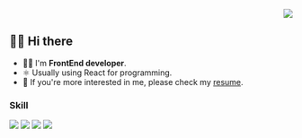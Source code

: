 <!-- HITS 부분 --> 

<p align="right">
 <img src="https://hits.seeyoufarm.com/api/count/incr/badge.svg?url=https%3A%2F%2Fgithub.com%2FGeonyeong-Son%2FAiden%2Fhit-counter&count_bg=%23F5DF4D&title_bg=%23000000&icon=github.svg&icon_color=%23FFFFFF&title=VISIT&edge_flat=false" />
</p>


<!-- 소개 부분 --> 

## 👋🏻 Hi there  
  
- 👨‍💻   I'm <b> FrontEnd developer</b>.
- ⚛️   Usually using React for programming.
- 📝   If you're more interested in me, please check my <a href="https://lienkooky.notion.site/71bf521e9c6b4900820503425769197b">resume</a>.
<!-- - 📝   Records, rather than memories.
- 😸   Good words, good thoughts and good deeds.
- 🛫   Life is a journey to be experienced, not a problem to be solved. -->


<!-- 기술 소개 부분 -->  
  
### Skill


<p>
 <img src="https://img.shields.io/badge/Javascript-F7DF1E?style=flat-square&logo=JavaScript&logoColor=white"/>
 <img src="https://img.shields.io/badge/React-61DAFB?style=flat-square&logo=react&logoColor=white"/>
 <img src="https://img.shields.io/badge/Node-339933?style=flat-square&logo=node.js&logoColor=white"/>
 <img src="https://img.shields.io/badge/AWS-232F32?style=flat-square&logo=Amazon AWS&logoColor=white"/>
</p>



<!-- 제목 <img src="https://capsule-render.vercel.app/api?type=soft&color=auto&height=100&section=header&text=ABOUT%20ME&fontSize=35&animation=fadeIn" />  -->
<!-- 노션resume
<p>
 <a href="https://lienkooky.notion.site/71bf521e9c6b4900820503425769197b"> 
  <img src="https://img.shields.io/badge/Notion-000000?style=flat-square&logo=Notion&logoColor=white&link=https://lienkooky.notion.site/71bf521e9c6b4900820503425769197b" />
 </a>
</p> 
-->
